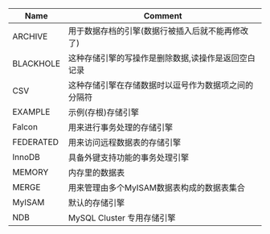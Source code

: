 |Name|Comment|
|----|----|
|ARCHIVE|用于数据存档的引擎(数据行被插入后就不能再修改了)|
|BLACKHOLE|这种存储引擎的写操作是删除数据,读操作是返回空白记录|
|CSV|这种存储引擎在存储数据时以逗号作为数据项之间的分隔符|
|EXAMPLE|示例(存根)存储引擎|
|Falcon|用来进行事务处理的存储引擎|
|FEDERATED|用来访问远程数据表的存储引擎|
|InnoDB|具备外键支持功能的事务处理引擎|
|MEMORY|内存里的数据表|
|MERGE|用来管理由多个MyISAM数据表构成的数据表集合|
|MyISAM|默认的存储引擎|
|NDB|MySQL Cluster 专用存储引擎|